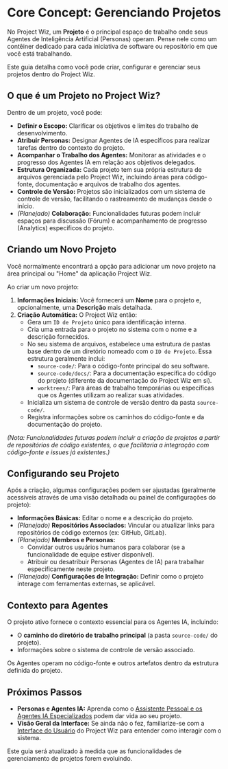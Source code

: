 # Core Concept: Gerenciando Projetos

No Project Wiz, um **Projeto** é o principal espaço de trabalho onde seus Agentes de Inteligência Artificial (Personas) operam. Pense nele como um contêiner dedicado para cada iniciativa de software ou repositório em que você está trabalhando.

Este guia detalha como você pode criar, configurar e gerenciar seus projetos dentro do Project Wiz.

## O que é um Projeto no Project Wiz?

Dentro de um projeto, você pode:

*   **Definir o Escopo:** Clarificar os objetivos e limites do trabalho de desenvolvimento.
*   **Atribuir Personas:** Designar Agentes de IA específicos para realizar tarefas dentro do contexto do projeto.
*   **Acompanhar o Trabalho dos Agentes:** Monitorar as atividades e o progresso dos Agentes IA em relação aos objetivos delegados.
*   **Estrutura Organizada:** Cada projeto tem sua própria estrutura de arquivos gerenciada pelo Project Wiz, incluindo áreas para código-fonte, documentação e arquivos de trabalho dos agentes.
*   **Controle de Versão:** Projetos são inicializados com um sistema de controle de versão, facilitando o rastreamento de mudanças desde o início.
*   *(Planejado)* **Colaboração:** Funcionalidades futuras podem incluir espaços para discussão (Fórum) e acompanhamento de progresso (Analytics) específicos do projeto.

## Criando um Novo Projeto

Você normalmente encontrará a opção para adicionar um novo projeto na área principal ou "Home" da aplicação Project Wiz.

Ao criar um novo projeto:

1.  **Informações Iniciais:** Você fornecerá um **Nome** para o projeto e, opcionalmente, uma **Descrição** mais detalhada.
2.  **Criação Automática:** O Project Wiz então:
    *   Gera um `ID de Projeto` único para identificação interna.
    *   Cria uma entrada para o projeto no sistema com o nome e a descrição fornecidos.
    *   No seu sistema de arquivos, estabelece uma estrutura de pastas base dentro de um diretório nomeado com o `ID de Projeto`. Essa estrutura geralmente inclui:
        *   `source-code/`: Para o código-fonte principal do seu software.
        *   `source-code/docs/`: Para a documentação específica do código do projeto (diferente da documentação do Project Wiz em si).
        *   `worktrees/`: Para áreas de trabalho temporárias ou específicas que os Agentes utilizam ao realizar suas atividades.
    *   Inicializa um sistema de controle de versão dentro da pasta `source-code/`.
    *   Registra informações sobre os caminhos do código-fonte e da documentação do projeto.

*(Nota: Funcionalidades futuras podem incluir a criação de projetos a partir de repositórios de código existentes, o que facilitaria a integração com código-fonte e issues já existentes.)*

## Configurando seu Projeto

Após a criação, algumas configurações podem ser ajustadas (geralmente acessíveis através de uma visão detalhada ou painel de configurações do projeto):

*   **Informações Básicas:** Editar o nome e a descrição do projeto.
*   *(Planejado)* **Repositórios Associados:** Vincular ou atualizar links para repositórios de código externos (ex: GitHub, GitLab).
*   *(Planejado)* **Membros e Personas:**
    *   Convidar outros usuários humanos para colaborar (se a funcionalidade de equipe estiver disponível).
    *   Atribuir ou desatribuir Personas (Agentes de IA) para trabalhar especificamente neste projeto.
*   *(Planejado)* **Configurações de Integração:** Definir como o projeto interage com ferramentas externas, se aplicável.

## Contexto para Agentes

O projeto ativo fornece o contexto essencial para os Agentes IA, incluindo:

*   O **caminho do diretório de trabalho principal** (a pasta `source-code/` do projeto).
*   Informações sobre o sistema de controle de versão associado.

Os Agentes operam no código-fonte e outros artefatos dentro da estrutura definida do projeto.

## Próximos Passos

*   **Personas e Agentes IA:** Aprenda como o [Assistente Pessoal e os Agentes IA Especializados](./personas-and-agents.md) podem dar vida ao seu projeto.
*   **Visão Geral da Interface:** Se ainda não o fez, familiarize-se com a [Interface do Usuário](../03-interface-overview.md) do Project Wiz para entender como interagir com o sistema.

Este guia será atualizado à medida que as funcionalidades de gerenciamento de projetos forem evoluindo.
